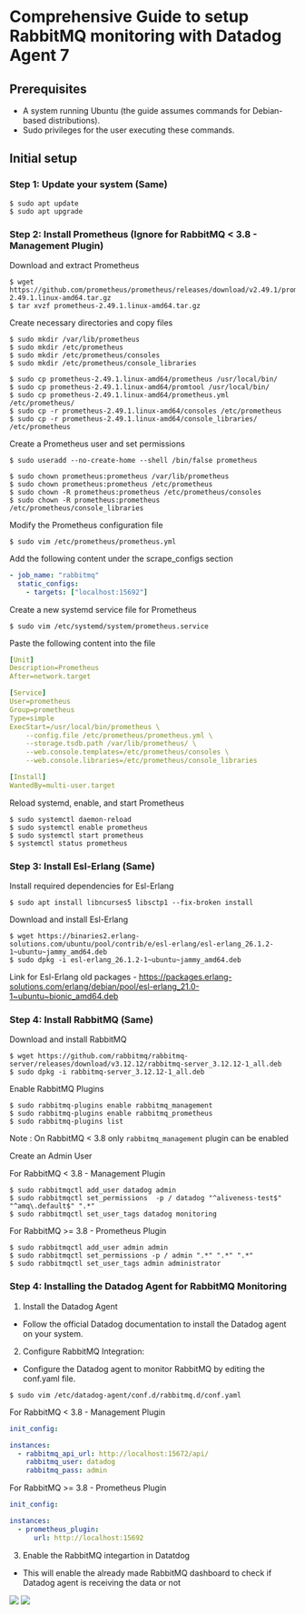 # Comprehensive Guide to setup RabbitMQ monitoring with Datadog Agent 7

## Prerequisites

- A system running Ubuntu (the guide assumes commands for Debian-based distributions).
- Sudo privileges for the user executing these commands.

## Initial setup

### Step 1: Update your system (Same)

```console
$ sudo apt update
$ sudo apt upgrade
```

### Step 2: Install Prometheus (Ignore for RabbitMQ < 3.8 - Management Plugin)

Download and extract Prometheus

```console
$ wget https://github.com/prometheus/prometheus/releases/download/v2.49.1/prometheus-2.49.1.linux-amd64.tar.gz
$ tar xvzf prometheus-2.49.1.linux-amd64.tar.gz
```

Create necessary directories and copy files

```console
$ sudo mkdir /var/lib/prometheus
$ sudo mkdir /etc/prometheus
$ sudo mkdir /etc/prometheus/consoles
$ sudo mkdir /etc/prometheus/console_libraries

$ sudo cp prometheus-2.49.1.linux-amd64/prometheus /usr/local/bin/
$ sudo cp prometheus-2.49.1.linux-amd64/promtool /usr/local/bin/
$ sudo cp prometheus-2.49.1.linux-amd64/prometheus.yml /etc/prometheus/
$ sudo cp -r prometheus-2.49.1.linux-amd64/consoles /etc/prometheus
$ sudo cp -r prometheus-2.49.1.linux-amd64/console_libraries/ /etc/prometheus
```

Create a Prometheus user and set permissions

```console
$ sudo useradd --no-create-home --shell /bin/false prometheus

$ sudo chown prometheus:prometheus /var/lib/prometheus
$ sudo chown prometheus:prometheus /etc/prometheus
$ sudo chown -R prometheus:prometheus /etc/prometheus/consoles
$ sudo chown -R prometheus:prometheus /etc/prometheus/console_libraries
```

Modify the Prometheus configuration file

```console
$ sudo vim /etc/prometheus/prometheus.yml
```

Add the following content under the scrape_configs section

```yml
- job_name: "rabbitmq"
  static_configs:
    - targets: ["localhost:15692"]
```

Create a new systemd service file for Prometheus

```console
$ sudo vim /etc/systemd/system/prometheus.service
```

Paste the following content into the file

```yml
[Unit]
Description=Prometheus
After=network.target

[Service]
User=prometheus
Group=prometheus
Type=simple
ExecStart=/usr/local/bin/prometheus \
    --config.file /etc/prometheus/prometheus.yml \
    --storage.tsdb.path /var/lib/prometheus/ \
    --web.console.templates=/etc/prometheus/consoles \
    --web.console.libraries=/etc/prometheus/console_libraries

[Install]
WantedBy=multi-user.target
```

Reload systemd, enable, and start Prometheus

```console
$ sudo systemctl daemon-reload
$ sudo systemctl enable prometheus
$ sudo systemctl start prometheus
$ systemctl status prometheus
```

### Step 3: Install Esl-Erlang (Same)

Install required dependencies for Esl-Erlang

```console
$ sudo apt install libncurses5 libsctp1 --fix-broken install
```

Download and install Esl-Erlang

```console
$ wget https://binaries2.erlang-solutions.com/ubuntu/pool/contrib/e/esl-erlang/esl-erlang_26.1.2-1~ubuntu~jammy_amd64.deb
$ sudo dpkg -i esl-erlang_26.1.2-1~ubuntu~jammy_amd64.deb
```

Link for Esl-Erlang old packages - https://packages.erlang-solutions.com/erlang/debian/pool/esl-erlang_21.0-1~ubuntu~bionic_amd64.deb

### Step 4: Install RabbitMQ (Same)

Download and install RabbitMQ

```console
$ wget https://github.com/rabbitmq/rabbitmq-server/releases/download/v3.12.12/rabbitmq-server_3.12.12-1_all.deb
$ sudo dpkg -i rabbitmq-server_3.12.12-1_all.deb
```

Enable RabbitMQ Plugins

```console
$ sudo rabbitmq-plugins enable rabbitmq_management
$ sudo rabbitmq-plugins enable rabbitmq_prometheus
$ sudo rabbitmq-plugins list
```

Note : On RabbitMQ < 3.8 only ```rabbitmq_management``` plugin can be enabled

Create an Admin User

For RabbitMQ < 3.8 - Management Plugin

```console
$ sudo rabbitmqctl add_user datadog admin
$ sudo rabbitmqctl set_permissions  -p / datadog "^aliveness-test$" "^amq\.default$" ".*"
$ sudo rabbitmqctl set_user_tags datadog monitoring
```

For RabbitMQ >= 3.8 - Prometheus Plugin

```console
$ sudo rabbitmqctl add_user admin admin
$ sudo rabbitmqctl set_permissions -p / admin ".*" ".*" ".*"
$ sudo rabbitmqctl set_user_tags admin administrator
```

### Step 4: Installing the Datadog Agent for RabbitMQ Monitoring

1. Install the Datadog Agent
- Follow the official Datadog documentation to install the Datadog agent on your system.

2. Configure RabbitMQ Integration:
- Configure the Datadog agent to monitor RabbitMQ by editing the conf.yaml file.

```console
$ sudo vim /etc/datadog-agent/conf.d/rabbitmq.d/conf.yaml
```

For RabbitMQ < 3.8 - Management Plugin

```yml
init_config:

instances:
  - rabbitmq_api_url: http://localhost:15672/api/
    rabbitmq_user: datadog
    rabbitmq_pass: admin
```

For RabbitMQ >= 3.8 - Prometheus Plugin

```yml
init_config:

instances:
  - prometheus_plugin:
      url: http://localhost:15692
```

3. Enable the RabbitMQ integartion in Datatdog
- This will enable the already made RabbitMQ dashboard to check if Datadog agent is receiving the data or not

<img src="src/01.png"/>

<img src="src/02.png"/>
